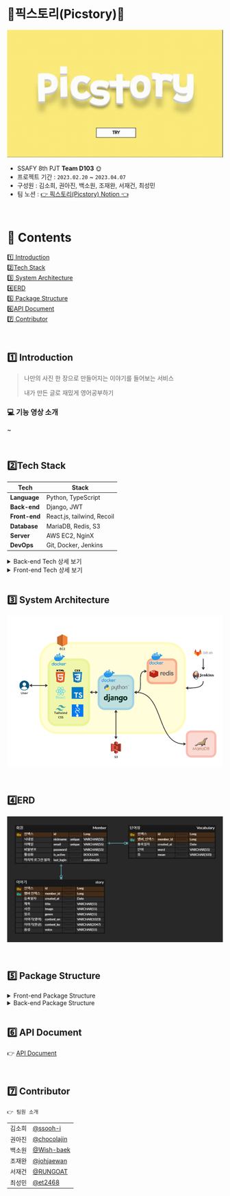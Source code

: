 # ​🧡픽스토리(Picstory)🧡

![img](./image/main.gif)


- SSAFY 8th PJT **Team D103**​ 🌞
- 프로젝트 기간 : `2023.02.20` ~ `2023.04.07`
- 구성원 : 김소희, 권아진, 백소원, 조재완, 서재건, 최성민  
- 팀 노션 : <a href="" target="_blank">👉 픽스토리(Picstory) Notion 👈</a>

<br>

# 📌 ​Contents

[:one: Introduction](#one-introduction)<br>
[:two:​ Tech Stack](#two-tech-stack)<br>
[:three:​ System Architecture](#three-system-architecture)<br>
[:four:​ ERD](#four-erd)<br>
[:five:​ Package Structure](#five-package-structure)<br>
[:six:​ API Document](#six-api-document)<br>
[:seven:​ Contributor](#seven-contributor)<br>


<br>

## ​:one: Introduction
> 나만의 사진 한 장으로 만들어지는 이야기를 들어보는 서비스
> 
> 내가 만든 글로 재밌게 영어공부하기

### 💻 기능 영상 소개
~



<br>

## ​:two:​ Tech Stack
| Tech         | Stack                                  |
| ------------ | -------------------------------------- |
| **Language** | Python, TypeScript                       |
| **Back-end**  | Django, JWT |
| **Front-end** | React.js, tailwind, Recoil                  |
| **Database** | MariaDB, Redis, S3                                |
| **Server**   | AWS EC2, NginX                         |
| **DevOps**   | Git, Docker, Jenkins                            |

<details>
<summary>Back-end Tech 상세 보기</summary>
<div markdown="1">

  <br>

```
- Python: 3.9.13
- Django: 3.2.13
- MariaDB: 10.3.23
- Redis: 5.0.7
- Docker: 23.0.1
- Jenkins: 2.387.1
- nginx: 1.18.0
```
</div>
</details>

<details>
<summary>Front-end Tech 상세 보기</summary>
<div markdown="1">

  <br>

```
- node.js: 18.14.2
- npm: 9.6.0
- react
- Typescript
- recoil
- tailwind
```
</div>
</details>

<br>


## :three:​ System Architecture

![img](./image/system_architecture.png)


<br>


## :four:​ ERD

![img](./image/erd.png)



<br>


## :five: Package Structure

<details>
<summary>Front-end Package Structure</summary>
<div markdown="1">


</div>
</details>

<details>
<summary>Back-end Package Structure</summary>
<div markdown="1">

```
📂BACKEND
│  .env
│  .gitignore
│  Dockerfile
│  manage.py
│  README.md
│  requirements.txt
│      
├─📂accounts
│  │  admin.py
│  │  apps.py
│  │  models.py
│  │  serializers.py
│  │  tests.py
│  │  urls.py
│  │  views.py
│  │  __init__.py
│  │  
│  └─📂migrations
│       │  0001_initial.py
│       └─__init__.py
│          
├─📂config
│  │  asgi.py
│  │  settings.py
│  │  urls.py
│  │  wsgi.py
│  └─__init__.py
│          
├─📂media
│  └─📂audio
│          
├─📂middleware
│  └─custom_middleware.py
│          
├─📂story
│  │  admin.py
│  │  apps.py
│  │  models.py
│  │  serializers.py
│  │  tests.py
│  │  tts_test.py
│  │  urls.py
│  │  views.py
│  │  __init__.py
│  │  
│  └─📂migrations
│       │  0001_initial.py
│       └─__init__.py
│          
└─📂vocabulary
    │  admin.py
    │  apps.py
    │  models.py
    │  serializers.py
    │  tests.py
    │  urls.py
    │  views.py
    │  __init__.py
    │  
    └─📂migrations
         │  0001_initial.py
         └─__init__.py
```

</div>
</details>

<br>

## :six: API Document

:point_right: [API Document](https://documenter.getpostman.com/view/26196793/2s93RZKpFR)

<br>

## :seven:​ Contributor

```
👉 팀원 소개
```

<table class="tg">
<tbody>
    <tr>
        <td>김소희</td>
        <td><a href="https://github.com/ssooh-i">@ssooh-i</a></td>
    </tr>
    <tr>
        <td>권아진</td>
        <td><a href="https://github.com/chocolajin">@chocolajin</a></td>
    </tr>
    <tr>
        <td>백소원</td>
        <td><a href="https://github.com/Wish-baek">@Wish-baek</a></td>
    </tr>
    <tr>
        <td>조재완</td>
        <td><a href="https://github.com/johjaewan">@johjaewan</a></td>
    </tr>
    <tr>
        <td>서재건</td>
        <td><a href="https://github.com/RUNGOAT">@RUNGOAT</a></td>
    </tr>
    <tr>
        <td>최성민</td>
        <td><a href="https://github.com/et2468">@et2468</a></td>
    </tr>
</tbody>
</table>


